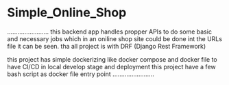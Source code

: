 # Simple_Online_Shop

........................
this backend app handles propper APIs to do some basic and necessary jobs which in an oniline shop site could be done
int the URLs file it can be seen. tha all project is with DRF (Django Rest Framework)

this project has simple dockerizing like docker compose and docker file to have CI/CD in local develop stage and deployment
this project have a few bash script as docker file entry point
........................
